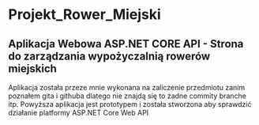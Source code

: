 # Projekt_Rower_Miejski
## Aplikacja Webowa  ASP.NET CORE API - Strona do zarządzania wypożyczalnią rowerów miejskich 

Aplikacja została przeze mnie wykonana na zaliczenie przedmiotu zanim poznałem gita i githuba dlatego nie znajdą się to żadne commity branche itp.
Powyższa aplikacja jest prototypem i została stworzona aby sprawdzić działanie platformy ASP.NET Core Web API
